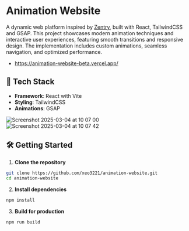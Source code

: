 # Animation Website

A dynamic web platform inspired by [Zentry](https://zentry.com), built with React, TailwindCSS and GSAP. This project showcases modern animation techniques and interactive user experiences, featuring smooth transitions and responsive design. The implementation includes custom animations, seamless navigation, and optimized performance.

- https://animation-website-beta.vercel.app/

## 🚀 Tech Stack

- **Framework**: React with Vite
- **Styling**: TailwindCSS
- **Animations**: GSAP

![Screenshot 2025-03-04 at 10 07 00](https://github.com/user-attachments/assets/6527dc3a-318b-4acc-b2ec-6a128fa3c95b)
![Screenshot 2025-03-04 at 10 07 42](https://github.com/user-attachments/assets/06e07072-4903-4e3c-96d5-128b3b9047e2)

## 🛠 Getting Started

1. **Clone the repository**

```sh
git clone https://github.com/xeo3221/animation-website.git
cd animation-website
```

2. **Install dependencies**

```sh
npm install
```

3. **Build for production**

```sh
npm run build
```

